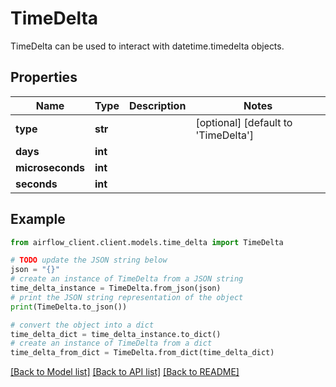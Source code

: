 # TimeDelta

TimeDelta can be used to interact with datetime.timedelta objects.

## Properties

Name | Type | Description | Notes
------------ | ------------- | ------------- | -------------
**type** | **str** |  | [optional] [default to 'TimeDelta']
**days** | **int** |  | 
**microseconds** | **int** |  | 
**seconds** | **int** |  | 

## Example

```python
from airflow_client.client.models.time_delta import TimeDelta

# TODO update the JSON string below
json = "{}"
# create an instance of TimeDelta from a JSON string
time_delta_instance = TimeDelta.from_json(json)
# print the JSON string representation of the object
print(TimeDelta.to_json())

# convert the object into a dict
time_delta_dict = time_delta_instance.to_dict()
# create an instance of TimeDelta from a dict
time_delta_from_dict = TimeDelta.from_dict(time_delta_dict)
```
[[Back to Model list]](../README.md#documentation-for-models) [[Back to API list]](../README.md#documentation-for-api-endpoints) [[Back to README]](../README.md)


